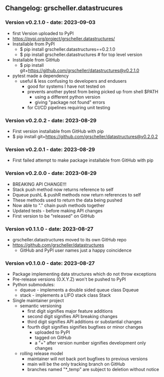 ## Changelog: grscheller.datastrucures

### Version v0.2.1.0 - date: 2023-09-03

* first Version uploaded to PyPI
* https://pypi.org/project/grscheller.datastructures/
* Installable from PyPI
  * $ pip install grscheller.datastructures==0.2.1.0
  * $ pip install grscheller.datastructures # for top level version
* Installable from GitHub
  * $ pip install git+https://github.com/grscheller/datastructures@v0.2.1.0
* pytest made a dependency
  * useful & less confusing to developers and endusers
    * good for systems I have not tested on
    * prevents another pytest from being picked up from shell $PATH
      * using a different python version
      * giving "package not found" errors
    * for CI/CD pipelines requiring unit testing

### Version v0.2.0.2 - date: 2023-08-29
* First version installable from GitHub with pip
* $ pip install git+https://github.com/grscheller/datastructures@v0.2.0.2

### Version v0.2.0.1 - date: 2023-08-29
* First failed attempt to make package installable from GitHub with pip

### Version v0.2.0.0 - date: 2023-08-29

* BREAKING API CHANGE!!!
* Stack push method now returns reference to self
* Dqueue pushL & pushR methods now return references to self
* These methods used to return the data being pushed
* Now able to "." chain push methods together
* Updated tests - before making API changes
* First version to be "released" on GitHub

### Version v0.1.1.0 - date: 2023-08-27

* grscheller.datastructures moved to its own GitHub repo
* https://github.com/grscheller/datastructures
  * GitHub and PyPI user names just a happy coincidence

### Version v0.1.0.0 - date: 2023-08-27

* Package implementing data structures which do not throw exceptions
* Pre-release versions (0.X.Y.Z) won't be pushed to PyPI
* Python submodules:
  * dqueue - implements a double sided queue class Dqueue
  * stack - implements a LIFO stack class Stack
* Single maintainer project
  * semantic versioning
    * first digit signifies major feature additions
    * second digit signifies API breaking changes
    * third digit signifies API additions or substantial changes
    * fourth digit signifies signifies bugfixes or minor changes
      * uploaded to PyPI
      * tagged on GitHub
      * a "+" after version number signifies development only changes
  * rolling release model
    * maintainer will not back port bugfixes to previous versions
    * main will be the only tracking branch on GitHub
    * branches named "*_temp" are subject to deletion without notice 
